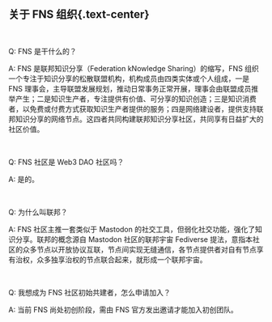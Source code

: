 关于 FNS 组织{.text-center}
----------------

&nbsp;

Q: FNS 是干什么的？

A: FNS 是联邦知识分享（Federation kNowledge Sharing）的缩写，FNS 组织一个专注于知识分享的松散联盟机构，机构成员由四类实体或个人组成，一是 FNS 理事会，主导联盟发展规划，推动日常事务正常开展，理事会由联盟成员推举产生；二是知识生产者，专注提供有价值、可分享的知识创造；三是知识消费者，以免费或付费方式获取知识生产者提供的服务；四是网络建设者，提供支持联邦知识分享的网络节点。这四者共同构建联邦知识分享社区，共同享有日益扩大的社区价值。

&nbsp;

Q: FNS 社区是 Web3 DAO 社区吗？

A: 是的。

&nbsp;

Q: 为什么叫联邦？

A: FNS 社区主推一套类似于 Mastodon 的社交工具，但弱化社交功能，强化了知识分享。联邦的概念源自 Mastodon 社区的联邦宇宙 Fediverse 提法，意指本社区的众多节点以开放协议互联，节点间实现无缝通信，各节点提供者对自有节点享有治权，众多独享治权的节点联合起来，就形成一个联邦宇宙。

&nbsp;

Q: 我想成为 FNS 社区初始共建者，怎么申请加入？

A: 当前 FNS 尚处初创阶段，需由 FNS 官方发出邀请才能加入初创团队。
